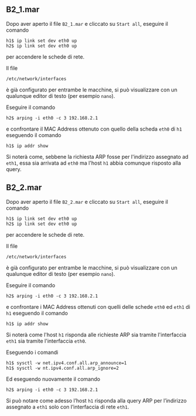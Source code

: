 ## B2_1.mar

Dopo aver aperto il file `B2_1.mar` e cliccato su `Start all`, eseguire il comando
```
h1$ ip link set dev eth0 up
h2$ ip link set dev eth0 up
```
per accendere le schede di rete.

Il file
```
/etc/network/interfaces
```
è già configurato per entrambe le macchine, si può visualizzare con un qualunque editor di testo (per esempio `nano`).

Eseguire il comando
```
h2$ arping -i eth0 -c 3 192.168.2.1
```
e confrontare il MAC Address ottenuto con quello della scheda `eth0` di `h1` eseguendo il comando
```
h1$ ip addr show
```
Si noterà come, sebbene la richiesta ARP fosse per l'indirizzo assegnato ad `eth1`, essa sia arrivata ad `eth0` ma l'host `h1` abbia comunque risposto alla query.

## B2_2.mar

Dopo aver aperto il file `B2_2.mar` e cliccato su `Start all`, eseguire il comando
```
h1$ ip link set dev eth0 up
h2$ ip link set dev eth0 up
```
per accendere le schede di rete.

Il file
```
/etc/network/interfaces
```
è già configurato per entrambe le macchine, si può visualizzare con un qualunque editor di testo (per esempio `nano`).

Eseguire il comando
```
h2$ arping -i eth0 -c 3 192.168.2.1
```
e confrontare i MAC Address ottenuti con quelli delle schede `eth0` ed `eth1` di `h1` eseguendo il comando
```
h1$ ip addr show
```
Si noterà come l'host `h1` risponda alle richieste ARP sia tramite l'interfaccia `eth1` sia tramite l'interfaccia `eth0`.

Eseguendo i comandi
```
h1$ sysctl -w net.ipv4.conf.all.arp_announce=1
h1$ sysctl -w nt.ipv4.conf.all.arp_ignore=2
```
Ed eseguendo nuovamente il comando
```
h2$ arping -i eth0 -c 3 192.168.2.1
```
Si può notare come adesso l’host `h1` risponda alla query ARP per l’indirizzo assegnato a `eth1` solo con l’interfaccia di rete `eth1`.
